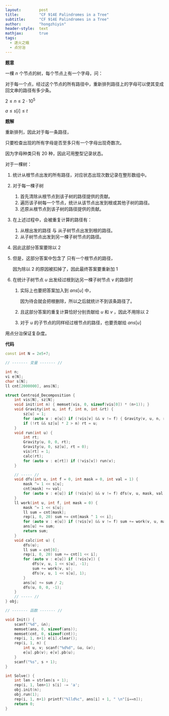 ```yaml
---
layout:        post
title:         "CF 914E Palindromes in a Tree"
subtitle:      "CF 914E Palindromes in a Tree"
author:        "hongzhiyin"
header-style:  text
mathjax:       true
tags:
  - 逐火之蛾
  - 点分治
---
```




**题意**

一棵 $n$ 个节点的树，每个节点上有一个字母，问：

对于每一个点，经过这个节点的所有路径中，重新排列路径上的字母可以使其变成回文串的路径有多少条。

$2 \le n \le 2 \cdot 10^5$

$a \le s[i] \le t$ 

**题解**

重新排列，因此对于每一条路径，

只要检查出现的所有字母是否至多只有一个字母出现奇数次。

因为字母种类只有 $20$ 种，因此可用整型记录状态。

对于一棵树：

1. 统计从根节点出发的所有路径，对应状态出现次数记录在整形数组中。

2. 对于每一棵子树

   1. 首先清除从根节点到该子树的路径提供的贡献。
   2. 遍历该子树每一个节点，统计从该节点出发到根或其他子树的路径。
   3. 还原从根节点到该子树的路径提供的贡献。

3. 在上述过程中，会被重复计算的路径有：

   1. 从根出发的路径 与 从子树节点出发到根的路径。
   2. 从子树节点出发到另一棵子树节点的路径。

4. 因此这部分答案要除以 $2$

5. 但是，这部分答案中包含了 只有一个根节点的路径，

   因为除以 $2$ 的原因被扣掉了，因此最终答案要重新加 $1$ 

6. 在统计子树节点 $u$ 出发经过根到达另一棵子树节点 $v$ 的路径时

   1. 实际上也要把答案加入到 $ans[u]$ 中，

      因为待会就会把根删除，所以之后就统计不到该条路径了。

   2. 且这部分答案的重复计算恰好分别贡献给 $u$ 和 $v$ ，因此不用除以 $2$ 

   3. 对于 $u$ 的子节点的同样经过根节点的路径，也要贡献给 $ans[u]$ 

用点分治保证复杂度。

**代码**

```c++
const int N = 2e5+7;

// ------- 变量 ------- //

int n;
vi e[N];
char s[N];
ll cnt[2000000], ans[N];

struct Centroid_Decomposition {
    int vis[N], sz[N];
    void init(int n) { memset(vis, 0, sizeof(vis[0]) * (n+1)); }
    void Gravity(int u, int f, int n, int &rt) {
        sz[u] = 1;
        for (auto v : e[u]) if (!vis[v] && v != f) { Gravity(v, u, n, rt); sz[u] += sz[v]; }
        if (!rt && sz[u] * 2 > n) rt = u;
    }
    void run(int u) {
        int rt;
        Gravity(u, 0, 0, rt);
        Gravity(u, 0, sz[u], rt = 0);
        vis[rt] = 1;
        calc(rt);
        for (auto v : e[rt]) if (!vis[v]) run(v);
    }

    // ----- //
    void dfs(int u, int f = 0, int mask = 0, int val = 1) {
        mask ^= 1 << s[u];
        cnt[mask] += val;
        for (auto v : e[u]) if (!vis[v] && v != f) dfs(v, u, mask, val);
    }
    ll work(int u, int f, int mask = 0) {
        mask ^= 1 << s[u];
        ll sum = cnt[mask];
        rep(i, 0, 20) sum += cnt[mask ^ 1 << i];
        for (auto v : e[u]) if (!vis[v] && v != f) sum += work(v, u, mask);
        ans[u] += sum;
        return sum;
    }
    void calc(int u) {
        dfs(u);
        ll sum = cnt[0];
        rep(i, 0, 20) sum += cnt[1 << i];
        for (auto v : e[u]) if (!vis[v]) {
            dfs(v, u, 1 << s[u], -1); 
            sum += work(v, u);
            dfs(v, u, 1 << s[u], 1);
        }
        ans[u] += sum / 2;
        dfs(u, 0, 0, -1);
    }
    // ----- //
} obj;

// ------- 函数 ------- //

void Init() {
    scanf("%d", &n);
    memset(ans, 0, sizeof(ans));
    memset(cnt, 0, sizeof(cnt));
    rep(i, 1, n+1) e[i].clear();
    rep(i, 1, n) {
        int u, v; scanf("%d%d", &u, &v);
        e[u].pb(v); e[v].pb(u);
    }
    scanf("%s", s + 1);
}

int Solve() {
    int len = strlen(s + 1);
    rep(i, 1, len+1) s[i] -= 'a';
    obj.init(n);
    obj.run(1);
    rep(i, 1, n+1) printf("%lld%c", ans[i] + 1, " \n"[i==n]);
    return 0;
}
```

